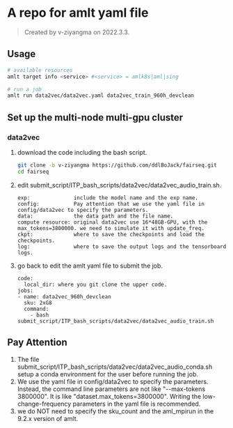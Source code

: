 # A repo for amlt yaml file

> Created by v-ziyangma on 2022.3.3.

## Usage

```bash
# available resources
amlt target info <service> #<service> = amlk8s|aml|sing

# run a job
amlt run data2vec/data2vec.yaml data2vec_train_960h_devclean
```

## Set up the multi-node multi-gpu cluster

### data2vec

1. download the code including the bash script.
    ```bash
    git clone -b v-ziyangma https://github.com/ddlBoJack/fairseq.git
    cd fairseq
    ```

2. edit submit_script/ITP_bash_scripts/data2vec/data2vec_audio_train.sh.
    ``` 
    exp:              include the model name and the exp name.
    config:           Pay attention that we use the yaml file in config/data2vec to specify the parameters.
    data:             the data path and the file name.
    compute resource: original data2vec use 16*48GB-GPU, with the max_tokens=3800000. we need to simulate it with update_freq.
    ckpt:             where to save the checkpoints and load the checkpoints.
    log:              where to save the output logs and the tensorboard logs.
    ``` 

3. go back to edit the amlt yaml file to submit the job.
    ```
    code:
      local_dir: where you git clone the upper code.
    jobs:
    - name: data2vec_960h_devclean
      sku: 2xG8
      command:
        - bash submit_script/ITP_bash_scripts/data2vec/data2vec_audio_train.sh
    ```

## Pay Attention

1. The file submit_script/ITP_bash_scripts/data2vec/data2vec_audio_conda.sh setup a conda environment for the user before running the job.
2. We use the yaml file in config/data2vec to specify the parameters. Instead, the command line parameters are not like "--max-tokens 3800000". It is like "dataset.max_tokens=3800000". Writing the low-change-frequency parameters in the yaml file is recommended.
3. we do NOT need to specify the sku_count and the aml_mpirun in the 9.2.x version of amlt.
